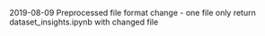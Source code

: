 2019-08-09 
    Preprocessed file format change - one file only
    return dataset_insights.ipynb with changed file

    